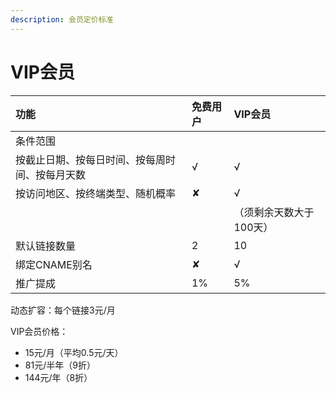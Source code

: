 ```yaml
---
description: 会员定价标准
---
```


# VIP会员



| 功能 | 免费用户 | VIP会员 |
| :--- | :--- | :--- |
| 条件范围 |  |  |
| 按截止日期、按每日时间、按每周时间、按每月天数 | √ | √ |
| 按访问地区、按终端类型、随机概率 | ✘ | √  |
|  |  | （须剩余天数大于100天） |
| 默认链接数量 | 2 | 10 |
| 绑定CNAME别名 | ✘ | √  |
| 推广提成 | 1% | 5% |



动态扩容：每个链接3元/月

VIP会员价格：

* 15元/月（平均0.5元/天）
* 81元/半年（9折）
* 144元/年（8折）



